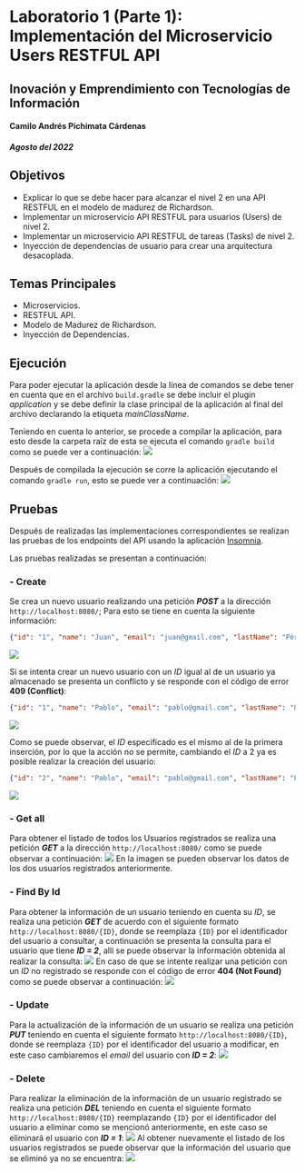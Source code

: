 # Laboratorio 1 (Parte 1): Implementación del Microservicio **Users** RESTFUL API
## Inovación y Emprendimiento con Tecnologías de Información
#### Camilo Andrés Pichimata Cárdenas
##### Agosto del 2022

## Objetivos
- Explicar lo que se debe hacer para alcanzar el nivel 2 en una API RESTFUL en el modelo de madurez de Richardson. 
- Implementar un microservicio API RESTFUL para usuarios (Users) de nivel 2.
- Implementar un microservicio API RESTFUL de tareas (Tasks) de nivel 2.
- Inyección de dependencias de usuario para crear una arquitectura desacoplada. 

## Temas Principales 
- Microservicios. 
- RESTFUL API. 
- Modelo de Madurez de Richardson. 
- Inyección de Dependencias.

## Ejecución
Para poder ejecutar la aplicación desde la línea de comandos se debe tener en cuenta que en el archivo `build.gradle` se debe incluir el plugin *application* y se debe definir la clase principal de la aplicación al final del archivo declarando la etiqueta *mainClassName*.

Teniendo en cuenta lo anterior, se procede a compilar la aplicación, para esto desde la carpeta raíz de esta se ejecuta el comando `gradle build` como se puede ver a continuación:
<img src='img/gradle_build.png'>

Después de compilada la ejecución se corre la aplicación ejecutando el comando `gradle run`, esto se puede ver a continuación:
<img src='img/gradle_run.png'>

## Pruebas
Después de realizadas las implementaciones correspondientes se realizan las pruebas de los endpoints del API usando la aplicación [Insomnia](https://insomnia.rest/download).

Las pruebas realizadas se presentan a continuación:
### - Create
Se crea un nuevo usuario realizando una petición ***POST*** a la dirección `http://localhost:8080/`; Para esto se tiene en cuenta la siguiente información:
```json
{"id": "1", "name": "Juan", "email": "juan@gmail.com", "lastName": "Pérez", "createdAt": "2022-08-29T04:39:55.688+00:00"}
```
<img src='img/post-1.png'>

Si se intenta crear un nuevo usuario con un *ID* igual al de un usuario ya almacenado se presenta un conflicto y se responde con el código de error **409 (Conflict)**:
```json
{"id": "1", "name": "Pablo", "email": "pablo@gmail.com", "lastName": "López", "createdAt": "2022-08-29T04:39:55.688+00:00"}
```
<img src='img/post-2.png'>

Como se puede observar, el *ID* especificado es el mismo al de la primera inserción, por lo que la acción no se permite, cambiando el *ID* a 2 ya es posible realizar la creación del usuario:
```json
{"id": "2", "name": "Pablo", "email": "pablo@gmail.com", "lastName": "López", "createdAt": "2022-08-29T04:39:55.688+00:00"}
```
<img src='img/post-3.png'>

### - Get all
Para obtener el listado de todos los Usuarios registrados se realiza una petición ***GET*** a la dirección `http://localhost:8080/` como se puede observar a continuación:
<img src='img/get-1.png'>
En la imagen se pueden observar los datos de los dos usuarios registrados anteriormente.

### - Find By Id
Para obtener la información de un usuario teniendo en cuenta su *ID*, se realiza una petición ***GET*** de acuerdo con el siguiente formato `http://localhost:8080/{ID}`, donde se reemplaza `{ID}` por el identificador del usuario a consultar, a continuación se presenta la consulta para el usuario que tiene ***ID = 2***, allí se puede observar la información obtenida al realizar la consulta:
<img src='img/get-2.png'>
En caso de que se intente realizar una petición con un *ID* no registrado se responde con el código de error **404 (Not Found)** como se puede observar a continuación:
<img src='img/get-3.png'>

### - Update
Para la actualización de la información de un usuario se realiza una petición ***PUT*** teniendo en cuenta el siguiente formato `http://localhost:8080/{ID}`, donde se reemplaza `{ID}` por el identificador del usuario a modificar, en este caso cambiaremos el *email* del usuario con ***ID = 2***:
<img src='img/put-1.png'>

### - Delete
Para realizar la eliminación de la información de un usuario registrado se realiza una petición ***DEL*** teniendo en cuenta el siguiente formato `http://localhost:8080/{ID}` reemplazando `{ID}` por el identificador del usuario a eliminar como se mencionó anteriormente, en este caso se eliminará el usuario con ***ID = 1***:
<img src='img/del-1.png'>
Al obtener nuevamente el listado de los usuarios registrados se puede observar que la información del usuario que se eliminó ya no se encuentra:
<img src='img/del-2.png'>
